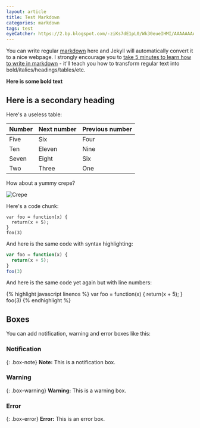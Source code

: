 ```yaml
---
layout: article
title: Test Markdown
categories: markdown
tags: test
eyeCatcher: https://2.bp.blogspot.com/-ziKs7dE1pL0/Wk30eueIHMI/AAAAAAAAC8o/Qe-_SvXliJ8N1UIeGBrEuuTy1PpK4KvwwCEwYBhgL/s1600/%25D0%2597%25D0%25B8%25D0%25BC%25D0%25B0%2B%25D0%25B2%2B%25D0%2598%25D1%2581%25D0%25BB%25D0%25B0%25D0%25BD%25D0%25B4%25D0%25B8%25D0%25B8%2B%2B%252811%2529.jpg
---
```


You can write regular [markdown](http://markdowntutorial.com/) here and Jekyll will automatically convert it to a nice webpage.  I strongly encourage you to [take 5 minutes to learn how to write in markdown](http://markdowntutorial.com/) - it'll teach you how to transform regular text into bold/italics/headings/tables/etc.

**Here is some bold text**

## Here is a secondary heading

Here's a useless table:

| Number | Next number | Previous number |
| :------ |:--- | :--- |
| Five | Six | Four |
| Ten | Eleven | Nine |
| Seven | Eight | Six |
| Two | Three | One |


How about a yummy crepe?

![Crepe](https://s3-media3.fl.yelpcdn.com/bphoto/cQ1Yoa75m2yUFFbY2xwuqw/348s.jpg)

Here's a code chunk:

~~~
var foo = function(x) {
  return(x + 5);
}
foo(3)
~~~

And here is the same code with syntax highlighting:

```javascript
var foo = function(x) {
  return(x + 5);
}
foo(3)
```

And here is the same code yet again but with line numbers:

{% highlight javascript linenos %}
var foo = function(x) {
  return(x + 5);
}
foo(3)
{% endhighlight %}

## Boxes
You can add notification, warning and error boxes like this:

### Notification

{: .box-note}
**Note:** This is a notification box.

### Warning

{: .box-warning}
**Warning:** This is a warning box.

### Error

{: .box-error}
**Error:** This is an error box.
